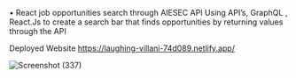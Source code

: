 •	React job opportunities search through AIESEC API
Using API’s, GraphQL , React.Js to create a search bar that finds opportunities by returning values through the API

Deployed Website
https://laughing-villani-74d089.netlify.app/

![Screenshot (337)](https://user-images.githubusercontent.com/69858342/113786525-f21e8480-9756-11eb-8dad-9c34f62273fb.png)


